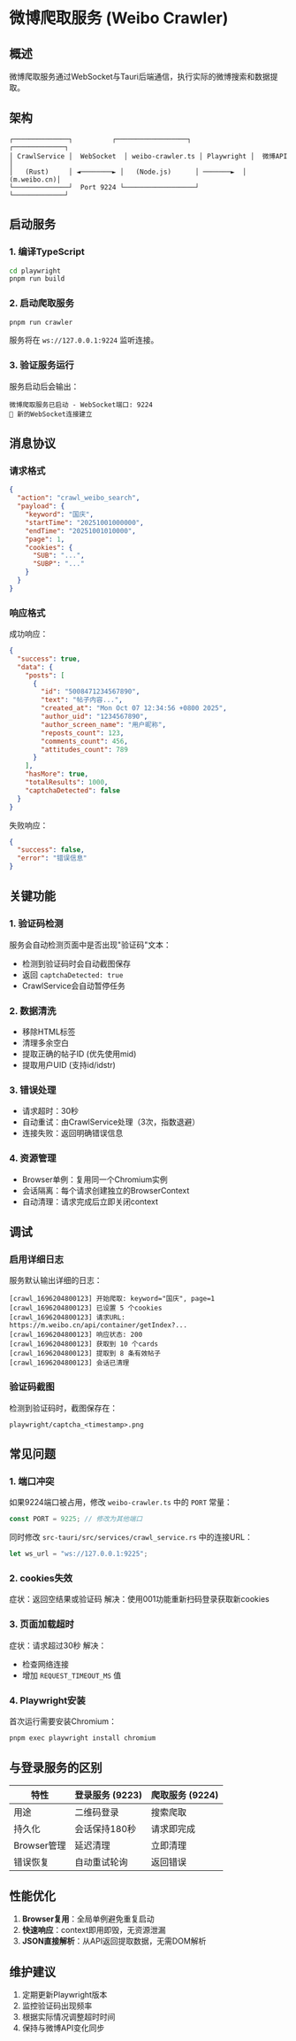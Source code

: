 # 微博爬取服务 (Weibo Crawler)

## 概述

微博爬取服务通过WebSocket与Tauri后端通信，执行实际的微博搜索和数据提取。

## 架构

```
┌──────────────┐          ┌──────────────────┐          ┌─────────────┐
│ CrawlService │  WebSocket  │ weibo-crawler.ts │ Playwright │  微博API   │
│   (Rust)     │ ◄────────► │   (Node.js)      │ ───────►  │ (m.weibo.cn)│
└──────────────┘  Port 9224 └──────────────────┘          └─────────────┘
```

## 启动服务

### 1. 编译TypeScript

```bash
cd playwright
pnpm run build
```

### 2. 启动爬取服务

```bash
pnpm run crawler
```

服务将在 `ws://127.0.0.1:9224` 监听连接。

### 3. 验证服务运行

服务启动后会输出：
```
微博爬取服务已启动 - WebSocket端口: 9224
🔗 新的WebSocket连接建立
```

## 消息协议

### 请求格式

```json
{
  "action": "crawl_weibo_search",
  "payload": {
    "keyword": "国庆",
    "startTime": "20251001000000",
    "endTime": "20251001010000",
    "page": 1,
    "cookies": {
      "SUB": "...",
      "SUBP": "..."
    }
  }
}
```

### 响应格式

成功响应：
```json
{
  "success": true,
  "data": {
    "posts": [
      {
        "id": "5008471234567890",
        "text": "帖子内容...",
        "created_at": "Mon Oct 07 12:34:56 +0800 2025",
        "author_uid": "1234567890",
        "author_screen_name": "用户昵称",
        "reposts_count": 123,
        "comments_count": 456,
        "attitudes_count": 789
      }
    ],
    "hasMore": true,
    "totalResults": 1000,
    "captchaDetected": false
  }
}
```

失败响应：
```json
{
  "success": false,
  "error": "错误信息"
}
```

## 关键功能

### 1. 验证码检测

服务会自动检测页面中是否出现"验证码"文本：
- 检测到验证码时会自动截图保存
- 返回 `captchaDetected: true`
- CrawlService会自动暂停任务

### 2. 数据清洗

- 移除HTML标签
- 清理多余空白
- 提取正确的帖子ID (优先使用mid)
- 提取用户UID (支持id/idstr)

### 3. 错误处理

- 请求超时：30秒
- 自动重试：由CrawlService处理（3次，指数退避）
- 连接失败：返回明确错误信息

### 4. 资源管理

- Browser单例：复用同一个Chromium实例
- 会话隔离：每个请求创建独立的BrowserContext
- 自动清理：请求完成后立即关闭context

## 调试

### 启用详细日志

服务默认输出详细的日志：
```
[crawl_1696204800123] 开始爬取: keyword="国庆", page=1
[crawl_1696204800123] 已设置 5 个cookies
[crawl_1696204800123] 请求URL: https://m.weibo.cn/api/container/getIndex?...
[crawl_1696204800123] 响应状态: 200
[crawl_1696204800123] 获取到 10 个cards
[crawl_1696204800123] 提取到 8 条有效帖子
[crawl_1696204800123] 会话已清理
```

### 验证码截图

检测到验证码时，截图保存在：
```
playwright/captcha_<timestamp>.png
```

## 常见问题

### 1. 端口冲突

如果9224端口被占用，修改 `weibo-crawler.ts` 中的 `PORT` 常量：
```typescript
const PORT = 9225; // 修改为其他端口
```

同时修改 `src-tauri/src/services/crawl_service.rs` 中的连接URL：
```rust
let ws_url = "ws://127.0.0.1:9225";
```

### 2. cookies失效

症状：返回空结果或验证码
解决：使用001功能重新扫码登录获取新cookies

### 3. 页面加载超时

症状：请求超过30秒
解决：
- 检查网络连接
- 增加 `REQUEST_TIMEOUT_MS` 值

### 4. Playwright安装

首次运行需要安装Chromium：
```bash
pnpm exec playwright install chromium
```

## 与登录服务的区别

| 特性 | 登录服务 (9223) | 爬取服务 (9224) |
|------|----------------|----------------|
| 用途 | 二维码登录 | 搜索爬取 |
| 持久化 | 会话保持180秒 | 请求即完成 |
| Browser管理 | 延迟清理 | 立即清理 |
| 错误恢复 | 自动重试轮询 | 返回错误 |

## 性能优化

1. **Browser复用**：全局单例避免重复启动
2. **快速响应**：context即用即毁，无资源泄漏
3. **JSON直接解析**：从API返回提取数据，无需DOM解析

## 维护建议

1. 定期更新Playwright版本
2. 监控验证码出现频率
3. 根据实际情况调整超时时间
4. 保持与微博API变化同步
